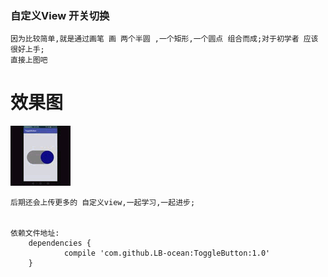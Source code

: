 ### 自定义View 开关切换
    因为比较简单,就是通过画笔 画 两个半圆 ,一个矩形,一个圆点 组合而成;对于初学者 应该很好上手;
    直接上图吧

# 效果图


![Image](https://github.com/LB-ocean/ToggleButton/blob/master/screenshot/device_switch.gif)

    后期还会上传更多的 自定义view,一起学习,一起进步;


    依赖文件地址:
    	dependencies {
    	        compile 'com.github.LB-ocean:ToggleButton:1.0'
    	}

